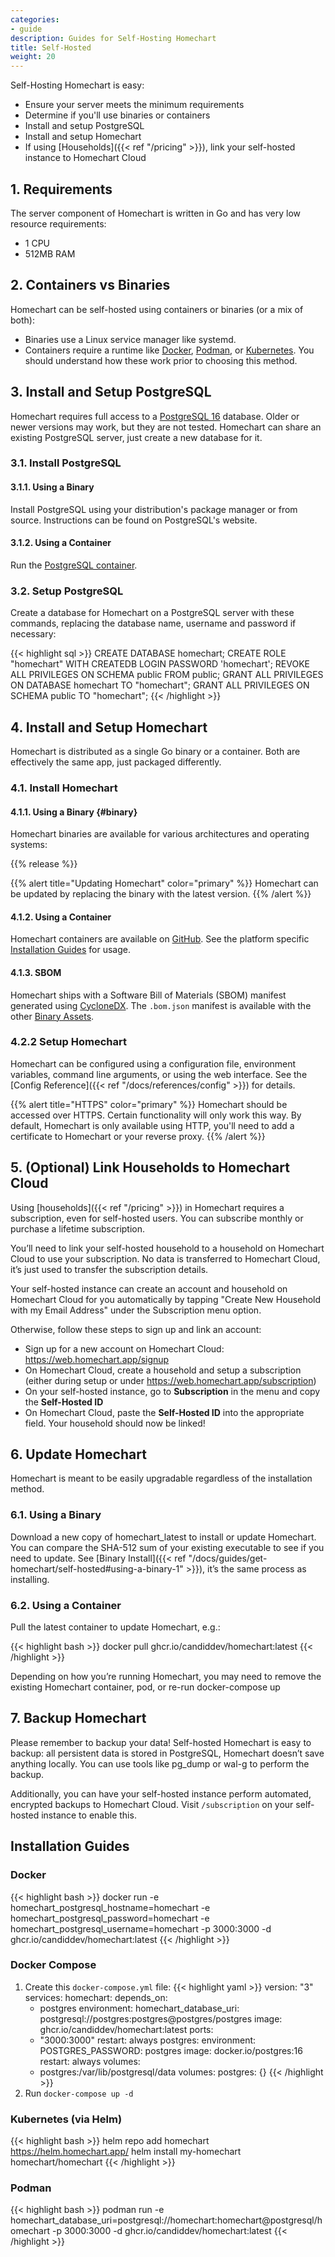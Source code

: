 ```yaml
---
categories:
- guide
description: Guides for Self-Hosting Homechart
title: Self-Hosted
weight: 20
---
```


Self-Hosting Homechart is easy:

- Ensure your server meets the minimum requirements
- Determine if you'll use binaries or containers
- Install and setup PostgreSQL
- Install and setup Homechart
- If using [Households]({{< ref "/pricing" >}}), link your self-hosted instance to Homechart Cloud

## 1. Requirements

The server component of Homechart is written in Go and has very low resource requirements:

- 1 CPU
- 512MB RAM

## 2. Containers vs Binaries

Homechart can be self-hosted using containers or binaries (or a mix of both):

- Binaries use a Linux service manager like systemd.
- Containers require a runtime like [Docker](https://docs.docker.com/get-docker/), [Podman](https://podman.io/), or [Kubernetes](https://kubernetes.io/).  You should understand how these work prior to choosing this method.

## 3. Install and Setup PostgreSQL

Homechart requires full access to a [PostgreSQL 16](https://www.postgresql.org/download/) database. Older or newer versions may work, but they are not tested.  Homechart can share an existing PostgreSQL server, just create a new database for it.

### 3.1. Install PostgreSQL

#### 3.1.1. Using a Binary

Install PostgreSQL using your distribution's package manager or from source.  Instructions can be found on PostgreSQL's website.

#### 3.1.2. Using a Container

Run the [PostgreSQL container](https://hub.docker.com/_/postgres).

### 3.2. Setup PostgreSQL

Create a database for Homechart on a PostgreSQL server with these commands, replacing the database name, username and password if necessary:

{{< highlight sql >}}
CREATE DATABASE homechart;
CREATE ROLE "homechart" WITH CREATEDB LOGIN PASSWORD 'homechart';
REVOKE ALL PRIVILEGES ON SCHEMA public FROM public;
GRANT ALL PRIVILEGES ON DATABASE homechart TO "homechart";
GRANT ALL PRIVILEGES ON SCHEMA public TO "homechart";
{{< /highlight >}}

## 4. Install and Setup Homechart

Homechart is distributed as a single Go binary or a container.  Both are effectively the same app, just packaged differently.

### 4.1. Install Homechart

#### 4.1.1. Using a Binary {#binary}

Homechart binaries are available for various architectures and operating systems:

{{% release %}}

{{% alert title="Updating Homechart" color="primary" %}}
Homechart can be updated by replacing the binary with the latest version.
{{% /alert %}}

#### 4.1.2. Using a Container

Homechart containers are available on [GitHub](https://github.com/candiddev/homechart/pkgs/container/homechart).  See the platform specific [Installation Guides](#installation-guides) for usage.

#### 4.1.3. SBOM

Homechart ships with a Software Bill of Materials (SBOM) manifest generated using [CycloneDX](https://cyclonedx.org/).  The `.bom.json` manifest is available with the other [Binary Assets](#binary).

### 4.2.2 Setup Homechart

Homechart can be configured using a configuration file, environment variables, command line arguments, or using the web interface.  See the [Config Reference]({{< ref "/docs/references/config" >}}) for details.

{{% alert title="HTTPS" color="primary" %}}
Homechart should be accessed over HTTPS.  Certain functionality will only work this way.  By default, Homechart is only available using HTTP, you'll need to add a certificate to Homechart or your reverse proxy.
{{% /alert %}}

## 5. (Optional) Link Households to Homechart Cloud

Using [households]({{< ref "/pricing" >}}) in Homechart requires a subscription, even for self-hosted users. You can subscribe monthly or purchase a lifetime subscription.

You’ll need to link your self-hosted household to a household on Homechart Cloud to use your subscription. No data is transferred to Homechart Cloud, it’s just used to transfer the subscription details.

Your self-hosted instance can create an account and household on Homechart Cloud for you automatically by tapping "Create New Household with my Email Address" under the Subscription menu option.

Otherwise, follow these steps to sign up and link an account:

- Sign up for a new account on Homechart Cloud: https://web.homechart.app/signup
- On Homechart Cloud, create a household and setup a subscription (either during setup or under https://web.homechart.app/subscription)
- On your self-hosted instance, go to **Subscription** in the menu and copy the **Self-Hosted ID**
- On Homechart Cloud, paste the **Self-Hosted ID** into the appropriate field. Your household should now be linked!

## 6. Update Homechart

Homechart is meant to be easily upgradable regardless of the installation method.

### 6.1. Using a Binary

Download a new copy of homechart_latest to install or update Homechart. You can compare the SHA-512 sum of your existing executable to see if you need to update. See [Binary Install]({{< ref "/docs/guides/get-homechart/self-hosted#using-a-binary-1" >}}), it’s the same process as installing.

### 6.2. Using a Container

Pull the latest container to update Homechart, e.g.:

{{< highlight bash >}}
docker pull ghcr.io/candiddev/homechart:latest
{{< /highlight >}}

Depending on how you’re running Homechart, you may need to remove the existing Homechart container, pod, or re-run docker-compose up

## 7. Backup Homechart

Please remember to backup your data! Self-hosted Homechart is easy to backup: all persistent data is stored in PostgreSQL, Homechart doesn’t save anything locally. You can use tools like pg_dump or wal-g to perform the backup.

Additionally, you can have your self-hosted instance perform automated, encrypted backups to Homechart Cloud. Visit `/subscription` on your self-hosted instance to enable this.

## Installation Guides

### Docker

{{< highlight bash >}}
docker run -e homechart_postgresql_hostname=homechart -e homechart_postgresql_password=homechart -e homechart_postgresql_username=homechart -p 3000:3000 -d ghcr.io/candiddev/homechart:latest
{{< /highlight >}}

### Docker Compose

1. Create this `docker-compose.yml` file:
{{< highlight yaml >}}
version: "3"
services:
  homechart:
    depends_on:
      - postgres
    environment:
      homechart_database_uri: postgresql://postgres:postgres@postgres/postgres
    image: ghcr.io/candiddev/homechart:latest
    ports:
      - "3000:3000"
    restart: always
  postgres:
    environment:
      POSTGRES_PASSWORD: postgres
    image: docker.io/postgres:16
    restart: always
    volumes:
      - postgres:/var/lib/postgresql/data
volumes:
  postgres: {}
{{< /highlight >}}
2. Run `docker-compose up -d`

### Kubernetes (via Helm)

{{< highlight bash >}}
helm repo add homechart https://helm.homechart.app/
helm install my-homechart homechart/homechart
{{< /highlight >}}

### Podman

{{< highlight bash >}}
podman run -e homechart_database_uri=postgresql://homechart:homechart@postgresql/homechart -p 3000:3000 -d ghcr.io/candiddev/homechart:latest
{{< /highlight >}}

